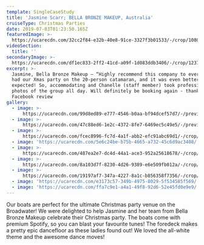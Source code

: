 ```yaml
---
template: SingleCaseStudy
title: 'Jasmine Scarr; BELLA BRONZE MAKEUP, Australia'
cruiseType: Christmas Parties
date: 2019-07-03T01:23:50.165Z
featuredImage: >-
  https://ucarecdn.com/32cc2f84-e32b-40e8-91ce-3327f3b01533/-/crop/1080x931/0,106/-/preview/-/enhance/24/
videoSection:
  title: ''
secondaryImage: >-
  https://ucarecdn.com/df1ec833-2ff2-41cd-a09f-1d083ddb3406/-/crop/1237x1080/183,0/-/preview/
excerpt: >-
  Jasmine, Bella Bronze Makeup – “Highly recommend this company to everyone. We
  had our Xmas party on the 20-person catamaran, and it was even better than
  expected! So, accommodating and Chanelle (staff member) took professional
  photos of the group all day. Will definitely be booking again - thank you!”
  Facebook review
gallery:
  - image: >-
      https://ucarecdn.com/99d8ed89-e777-4546-b0aa-bf94dcef57d7/-/preview/-/enhance/50/
  - image: >-
      https://ucarecdn.com/47c88ed6-1e2c-4372-8fe7-6469ec5c49e5/-/preview/-/enhance/50/
  - image: >-
      https://ucarecdn.com/fcec8996-fc7d-4a1f-abb2-efc91abc69d1/-/crop/1080x968/0,253/-/preview/-/enhance/21/
  - image: 'https://ucarecdn.com/5e6c24be-b75b-4665-a732-45c6d9ac3408/'
  - image: >-
      https://ucarecdn.com/487ea2e7-dc4d-44a1-ace3-952a25618678/-/crop/904x927/0,215/-/preview/-/enhance/15/
  - image: >-
      https://ucarecdn.com/8a103d7f-8230-4d26-9389-e6e509fb012a/-/crop/1080x990/0,77/-/preview/-/enhance/13/
  - image: >-
      https://ucarecdn.com/19197af7-347a-4227-8a1c-b856358f7356/-/crop/1579x1019/0,34/-/preview/-/enhance/42/
  - image: 'https://ucarecdn.com/e3173c57-349b-4975-8029-5f534585f569/'
  - image: 'https://ucarecdn.com/ffa7c9e1-a4a1-49f8-92d6-52e45fd0e9e9/'
---
```

Our boats are perfect for the ultimate Christmas party venue on the Broadwater! We were delighted to help Jasmine and her team from Bella Bronze Makeup celebrate their Christmas party. The boats come with premium Spotify, so you can blast your favourite tunes! The foredeck makes a pretty epic dancefloor as these ladies found out! We loved the all-white theme and the awesome dance moves!
